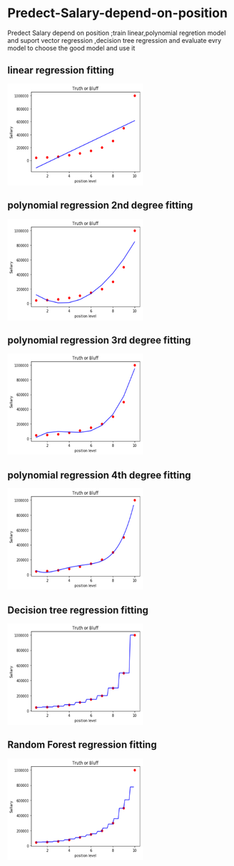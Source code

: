 # Predect-Salary-depend-on-position
Predect Salary depend on position ;train linear,polynomial regretion model and suport vector regression ,decision tree regression and evaluate evry model to choose the good model and use it
<html>
<body>

<h2>linear regression fitting</h2>
<img src="lin.png" alt="linreg View" style="width:304px;height:228px;">

<h2>polynomial regression 2nd degree fitting</h2>
<img src="poly2.png" alt="poly2 View" style="width:304px;height:228px;">

<h2>polynomial regression 3rd degree fitting</h2>
<img src="poly3.png" alt="poly3 View" style="width:304px;height:228px;">

<h2>polynomial regression 4th degree fitting</h2>
<img src="poly4.png" alt="poly4 View" style="width:304px;height:228px;">

<h2>Decision tree regression fitting</h2>
<img src="DTR.png" alt="DTR View" style="width:304px;height:228px;">

<h2>Random Forest regression fitting</h2>
<img src="RF.png" alt="DTR View" style="width:304px;height:228px;">
</body>
</html>
